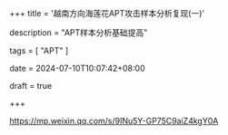+++
title = '越南方向海莲花APT攻击样本分析复现(一)'

description = "APT样本分析基础提高"

tags = [ "APT" ]

date = 2024-07-10T10:07:42+08:00

draft = true

+++

https://mp.weixin.qq.com/s/9INu5Y-GP75C9aiZ4kgY0A
